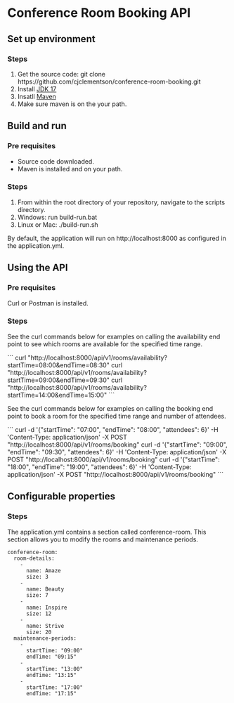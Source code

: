 <h1>Conference Room Booking API</h1>

<h2>Set up environment</h2>

<h3>Steps</h3>
<ol>
<li>Get the source code: git clone https://github.com/cjclementson/conference-room-booking.git</li>
<li>Install <a href="https://www.oracle.com/java/technologies/downloads/#java17">JDK 17</a></li>
<li>Insatll <a href="https://maven.apache.org/download.cgi">Maven</a></li>
<li>Make sure maven is on the your path.</li>
</ol>

<h2>Build and run</h2>

<h3>Pre requisites</h3>
<ul>
<li>Source code downloaded.</li>
<li>Maven is installed and on your path.</li>
</ul>

<h3>Steps</h3>
<ol>
<li>From within the root directory of your repository, navigate to the scripts directory.</li>
<li>Windows: run build-run.bat</li>
<li>Linux or Mac: ./build-run.sh</li>
</ol>

<p>By default, the application will run on http://localhost:8000 as configured in the application.yml.</p>

<h2>Using the API</h2>

<h3>Pre requisites</h3>
<p>Curl or Postman is installed.</p>

<h3>Steps</h3>

<p>See the curl commands below for examples on calling the availability end point to see which rooms are available for the specified time range.</p>
```
curl "http://localhost:8000/api/v1/rooms/availability?startTime=08:00&endTime=08:30"
curl "http://localhost:8000/api/v1/rooms/availability?startTime=09:00&endTime=09:30"
curl "http://localhost:8000/api/v1/rooms/availability?startTime=14:00&endTime=15:00"
```

<p>See the curl commands below for examples on calling the booking end point to book a room for the specified time range and number of attendees.</p>
```
curl -d '{"startTime": "07:00", "endTime": "08:00", "attendees": 6}' -H 'Content-Type: application/json' -X POST "http://localhost:8000/api/v1/rooms/booking"
curl -d '{"startTime": "09:00", "endTime": "09:30", "attendees": 6}' -H 'Content-Type: application/json' -X POST "http://localhost:8000/api/v1/rooms/booking"
curl -d '{"startTime": "18:00", "endTime": "19:00", "attendees": 6}' -H 'Content-Type: application/json' -X POST "http://localhost:8000/api/v1/rooms/booking"
```

<h2>Configurable properties</h2>

<h3>Steps</h3>
<p>The application.yml contains a section called conference-room. This section allows you to modify the rooms and maintenance periods.</p>

```
conference-room:
  room-details:
    - 
      name: Amaze
      size: 3
    - 
      name: Beauty
      size: 7
    - 
      name: Inspire
      size: 12
    - 
      name: Strive
      size: 20
  maintenance-periods:
    -
      startTime: "09:00"
      endTime: "09:15"
    -
      startTime: "13:00"
      endTime: "13:15"
    -
      startTime: "17:00"
      endTime: "17:15"
```